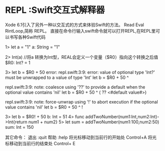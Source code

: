 # REPL :Swift交互式解释器
Xode 6.1引入了另外一种以交互式的方式来体验Swift的方法。
Read Eval RintLoop,简称 REPL。
直接在命令行输入swift命令就可以打开REPL,在REPL里可以书写各种Swift代码



 1> let a = "1"
a: String = "1"

  2> Int(a)   //将a 转换为Int型，REAL会定义一个变量（$R0）指向这个转换之后值
$R0: Int? = 1

  3> let b = $R0 + 50
error: repl.swift:3:9: error: value of optional type 'Int?' must be unwrapped to a value of type 'Int'
let b = $R0 + 50
        ^

repl.swift:3:9: note: coalesce using '??' to provide a default when the optional value contains 'nil'
let b = $R0 + 50
        ^
        (   ?? <#default value#>)

repl.swift:3:9: note: force-unwrap using '!' to abort execution if the optional value contains 'nil'
let b = $R0 + 50
        ^
           !


  3>  let b = $R0! + 50
  b: Int = 51
    4>   func addTwoNumber(num1:Int,num2:Int)->Int{return num1 + num2}
    5>  let sum = addTwoNumber(num1:100,num2:50)
    sum: Int = 150
    
    
    
其它命令：
退出  :quit
帮助  :help
将光标移动到当前行的开始处   Control+A
将光标移动到当前行的结束处    Control+ E


